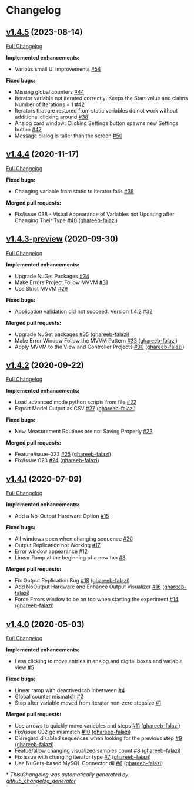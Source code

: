 # Changelog

## [v1.4.5](https://github.com/coldphysics/experiment-control/tree/v1.4.5) (2023-08-14)

[Full Changelog](https://github.com/coldphysics/experiment-control/compare/v1.4.5...HEAD)

**Implemented enhancements:**

- Various small UI improvements [\#54](https://github.com/coldphysics/experiment-control/issues/54)

**Fixed bugs:**

- Missing global counters [\#44](https://github.com/coldphysics/experiment-control/issues/44)
- Iterator variable not iterated correctly: Keeps the Start value and claims Number of Iterations = 1 [\#42](https://github.com/coldphysics/experiment-control/issues/42)
- Iterators that are restored from static variables do not work without additional clicking around [\#38](https://github.com/coldphysics/experiment-control/issues/38)
- Analog card window: Clicking Settings button spawns new Settings button [\#47](https://github.com/coldphysics/experiment-control/issues/47)
- Message dialog is taller than the screen [\#50](https://github.com/coldphysics/experiment-control/issues/50)

## [v1.4.4](https://github.com/coldphysics/experiment-control/tree/v1.4.4) (2020-11-17)

[Full Changelog](https://github.com/coldphysics/experiment-control/compare/v1.4.3-preview...v1.4.4)

**Fixed bugs:**

- Changing variable from static to iterator fails [\#38](https://github.com/coldphysics/experiment-control/issues/38)

**Merged pull requests:**

- Fix/issue 038 - Visual Appearance of Variables not Updating after Changing Their Type [\#40](https://github.com/coldphysics/experiment-control/pull/40) ([ghareeb-falazi](https://github.com/ghareeb-falazi))

## [v1.4.3-preview](https://github.com/coldphysics/experiment-control/tree/v1.4.3-preview) (2020-09-30)

[Full Changelog](https://github.com/coldphysics/experiment-control/compare/v1.4.2...v1.4.3-preview)

**Implemented enhancements:**

- Upgrade NuGet Packages [\#34](https://github.com/coldphysics/experiment-control/issues/34)
- Make Errors Project Follow MVVM [\#31](https://github.com/coldphysics/experiment-control/issues/31)
- Use Strict MVVM [\#29](https://github.com/coldphysics/experiment-control/issues/29)

**Fixed bugs:**

- Application validation did not succeed. Version 1.4.2  [\#32](https://github.com/coldphysics/experiment-control/issues/32)

**Merged pull requests:**

- Upgrade NuGet packages [\#35](https://github.com/coldphysics/experiment-control/pull/35) ([ghareeb-falazi](https://github.com/ghareeb-falazi))
- Make Error Window Follow the MVVM Pattern [\#33](https://github.com/coldphysics/experiment-control/pull/33) ([ghareeb-falazi](https://github.com/ghareeb-falazi))
- Apply MVVM to the View and Controller Projects [\#30](https://github.com/coldphysics/experiment-control/pull/30) ([ghareeb-falazi](https://github.com/ghareeb-falazi))

## [v1.4.2](https://github.com/coldphysics/experiment-control/tree/v1.4.2) (2020-09-22)

[Full Changelog](https://github.com/coldphysics/experiment-control/compare/v1.4.1...v1.4.2)

**Implemented enhancements:**

- Load advanced mode python scripts from file [\#22](https://github.com/coldphysics/experiment-control/issues/22)
- Export Model Output as CSV [\#27](https://github.com/coldphysics/experiment-control/pull/27) ([ghareeb-falazi](https://github.com/ghareeb-falazi))

**Fixed bugs:**

- New Measurement Routines are not Saving Properly [\#23](https://github.com/coldphysics/experiment-control/issues/23)

**Merged pull requests:**

- Feature/issue-022 [\#25](https://github.com/coldphysics/experiment-control/pull/25) ([ghareeb-falazi](https://github.com/ghareeb-falazi))
- Fix/issue 023 [\#24](https://github.com/coldphysics/experiment-control/pull/24) ([ghareeb-falazi](https://github.com/ghareeb-falazi))

## [v1.4.1](https://github.com/coldphysics/experiment-control/tree/v1.4.1) (2020-07-09)

[Full Changelog](https://github.com/coldphysics/experiment-control/compare/v1.4.0...v1.4.1)

**Implemented enhancements:**

- Add a No-Output Hardware Option [\#15](https://github.com/coldphysics/experiment-control/issues/15)

**Fixed bugs:**

- All windows open when changing sequence [\#20](https://github.com/coldphysics/experiment-control/issues/20)
- Output Replication not Working [\#17](https://github.com/coldphysics/experiment-control/issues/17)
- Error window appearance [\#12](https://github.com/coldphysics/experiment-control/issues/12)
- Linear Ramp at the beginning of a new tab [\#3](https://github.com/coldphysics/experiment-control/issues/3)

**Merged pull requests:**

- Fix Output Replication Bug [\#18](https://github.com/coldphysics/experiment-control/pull/18) ([ghareeb-falazi](https://github.com/ghareeb-falazi))
- Add NoOutput Hardware and Enhance Output Visualizer [\#16](https://github.com/coldphysics/experiment-control/pull/16) ([ghareeb-falazi](https://github.com/ghareeb-falazi))
- Force Errors window to be on top when starting the experiment [\#14](https://github.com/coldphysics/experiment-control/pull/14) ([ghareeb-falazi](https://github.com/ghareeb-falazi))

## [v1.4.0](https://github.com/coldphysics/experiment-control/tree/v1.4.0) (2020-05-03)

[Full Changelog](https://github.com/coldphysics/experiment-control/compare/657bb41db478977bbf88f37607bcba1973362452...v1.4.0)

**Implemented enhancements:**

- Less clicking to move entries in analog and digital boxes and variable view [\#5](https://github.com/coldphysics/experiment-control/issues/5)

**Fixed bugs:**

- Linear ramp with deactived tab inbetween [\#4](https://github.com/coldphysics/experiment-control/issues/4)
- Global counter mismatch  [\#2](https://github.com/coldphysics/experiment-control/issues/2)
- Stop after variable moved from iterator non-zero stepsize [\#1](https://github.com/coldphysics/experiment-control/issues/1)

**Merged pull requests:**

- Use arrows to quickly move variables and steps [\#11](https://github.com/coldphysics/experiment-control/pull/11) ([ghareeb-falazi](https://github.com/ghareeb-falazi))
- Fix/issue 002 gc mismatch [\#10](https://github.com/coldphysics/experiment-control/pull/10) ([ghareeb-falazi](https://github.com/ghareeb-falazi))
- Disregard disabled sequences when looking for the previous step [\#9](https://github.com/coldphysics/experiment-control/pull/9) ([ghareeb-falazi](https://github.com/ghareeb-falazi))
- Featue/allow changing visualized samples count [\#8](https://github.com/coldphysics/experiment-control/pull/8) ([ghareeb-falazi](https://github.com/ghareeb-falazi))
- Fix issue with changing iterator type [\#7](https://github.com/coldphysics/experiment-control/pull/7) ([ghareeb-falazi](https://github.com/ghareeb-falazi))
- Use NuGets-based MySQL Connector dll [\#6](https://github.com/coldphysics/experiment-control/pull/6) ([ghareeb-falazi](https://github.com/ghareeb-falazi))



\* *This Changelog was automatically generated by [github_changelog_generator](https://github.com/github-changelog-generator/github-changelog-generator)*
